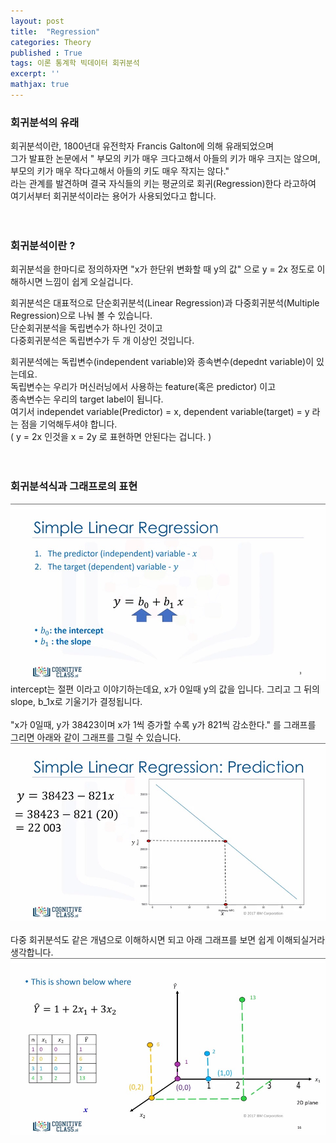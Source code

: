 ```yaml
---
layout: post
title:  "Regression"
categories: Theory
published : True
tags: 이론 통계학 빅데이터 회귀분석
excerpt: ''
mathjax: true
---
```


### 회귀분석의 유래
회귀분석이란, 1800년대 유전학자 Francis Galton에 의해 유래되었으며  
그가 발표한 논문에서 " 부모의 키가 매우 크다고해서 아들의 키가 매우 크지는 않으며,  
부모의 키가 매우 작다고해서 아들의 키도 매우 작지는 않다."  
라는 관계를 발견하며 결국 자식들의 키는 평균의로 회귀(Regression)한다 라고하여  
여기서부터 회귀분석이라는 용어가 사용되었다고 합니다.  
<br>
<br>
### 회귀분석이란 ?
회귀분석을 한마디로 정의하자면 "x가 한단위 변화할 때 y의 값" 으로 y = 2x 정도로 이해하시면 느낌이 쉽게 오실겁니다.  
  
회귀분석은 대표적으로 단순회귀분석(Linear Regression)과 다중회귀분석(Multiple Regression)으로 나눠 볼 수 있습니다.  
단순회귀분석을 독립변수가 하나인 것이고  
다중회귀분석은 독립변수가 두 개 이상인 것입니다.  
  
회귀분석에는 독립변수(independent variable)와 종속변수(depednt variable)이 있는데요.  
독립변수는 우리가 머신러닝에서 사용하는 feature(혹은 predictor) 이고  
종속변수는 우리의 target label이 됩니다.  
여기서 independet variable(Predictor) = x, dependent variable(target) = y 라는 점을 기억해두셔야 합니다.  
( y = 2x 인것을 x = 2y 로 표현하면 안된다는 겁니다. )  
<br>
<br>
### 회귀분석식과 그래프로의 표현
<img src ="/images/regression-1.jpg" width = '600'>  
intercept는 절편 이라고 이야기하는데요, x가 0일때 y의 값을 입니다.  
그리고 그 뒤의 slope, b_1x로 기울기가 결정됩니다.  
<br>
<br>
"x가 0일때, y가 38423이며 x가 1씩 증가할 수록 y가 821씩 감소한다." 를 그래프를 그리면 아래와 같이 그래프를 그릴 수 있습니다.  
<img src ='/images/regression-3.jpg' width = '600'>  
<br>
<br>
다중 회귀분석도 같은 개념으로 이해하시면 되고 아래 그래프를 보면 쉽게 이해되실거라 생각합니다.  
<img src ="/images/regression-2.jpg" width = '600'>
